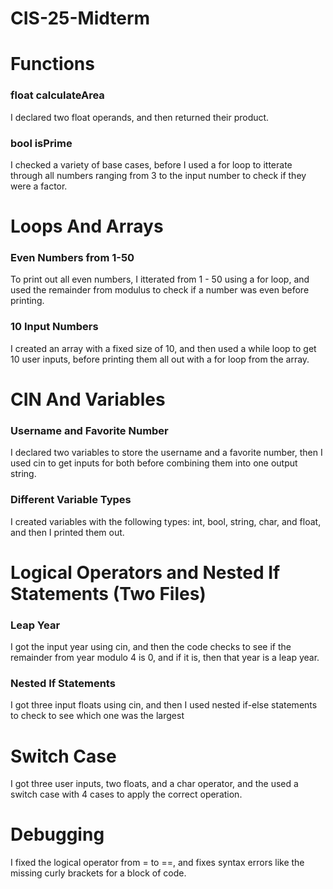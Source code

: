 # CIS-25-Midterm

# Functions

### float calculateArea
I declared two float operands, and then returned their product.

### bool isPrime
I checked a variety of base cases, before I used a for loop to itterate through all numbers ranging from 3 to the input number to check if they were a factor.

# Loops And Arrays

### Even Numbers from 1-50
To print out all even numbers, I itterated from 1 - 50 using a for loop, and used the remainder from modulus to check if a number was even before printing.

### 10 Input Numbers
I created an array with a fixed size of 10, and then used a while loop to get 10 user inputs, before printing them all out with a for loop from the array.

# CIN And Variables

### Username and Favorite Number
I declared two variables to store the username and a favorite number, then I used cin to get inputs for both before combining them into one output string.

### Different Variable Types
I created variables with the following types: int, bool, string, char, and float, and then I printed them out.

# Logical Operators and Nested If Statements (Two Files)

### Leap Year
I got the input year using cin, and then the code checks to see if the remainder from year modulo 4 is 0, and if it is, then that year is a leap year.

### Nested If Statements
I got three input floats using cin, and then I used nested if-else statements to check to see which one was the largest

# Switch Case
I got three user inputs, two floats, and a char operator, and the used a switch case with 4 cases to apply the correct operation.


# Debugging
I fixed the logical operator from = to ==, and fixes syntax errors like the missing curly brackets for a block of code.

